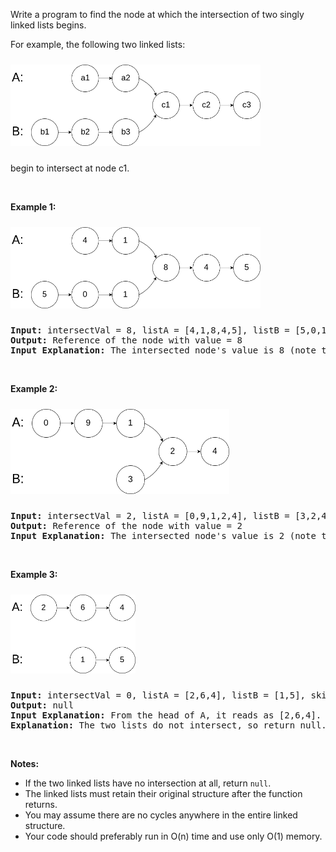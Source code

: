 <p>Write a program to find the node at which the intersection of two singly linked lists begins.</p>

<p>For example, the following two linked lists:</p>
<a href="../img/intersection-of-two-linked-lists_1.png" target="_blank"><img alt="" src="../img/intersection-of-two-linked-lists_1.png" style="margin-top: 10px; margin-bottom: 10px; width: 400px; height: 130px;" /></a>

<p>begin to intersect at node c1.</p>

<p>&nbsp;</p>

<p><strong>Example 1:</strong></p>
<a href="../img/intersection-of-two-linked-lists_2.png" target="_blank"><img alt="" src="../img/intersection-of-two-linked-lists_2.png" style="margin-top: 10px; margin-bottom: 10px; width: 400px; height: 130px;" /></a>

<pre>
<strong>Input: </strong>intersectVal = 8, listA = [4,1,8,4,5], listB = [5,0,1,8,4,5], skipA = 2, skipB = 3
<strong>Output:</strong> Reference of the node with value = 8
<strong>Input Explanation:</strong> The intersected node&#39;s value is 8 (note that this must not be 0 if the two lists intersect). From the head of A, it reads as [4,1,8,4,5]. From the head of B, it reads as [5,0,1,8,4,5]. There are 2 nodes before the intersected node in A; There are 3 nodes before the intersected node in B.</pre>

<p>&nbsp;</p>

<p><strong>Example 2:</strong></p>
<a href="../img/intersection-of-two-linked-lists_3.png" target="_blank"><img alt="" src="../img/intersection-of-two-linked-lists_3.png" style="margin-top: 10px; margin-bottom: 10px; width: 350px; height: 136px;" /></a>

<pre>
<strong>Input: </strong>intersectVal&nbsp;= 2, listA = [0,9,1,2,4], listB = [3,2,4], skipA = 3, skipB = 1
<strong>Output:</strong> Reference of the node with value = 2
<strong>Input Explanation:</strong>&nbsp;The intersected node&#39;s value is 2 (note that this must not be 0 if the two lists intersect). From the head of A, it reads as [0,9,1,2,4]. From the head of B, it reads as [3,2,4]. There are 3 nodes before the intersected node in A; There are 1 node before the intersected node in B.
</pre>

<p>&nbsp;</p>

<p><strong>Example 3:</strong></p>
<a href="../img/intersection-of-two-linked-lists_4.png" target="_blank"><img alt="" src="../img/intersection-of-two-linked-lists_4.png" style="margin-top: 10px; margin-bottom: 10px; width: 200px; height: 126px;" /></a>

<pre>
<strong>Input: </strong>intersectVal = 0, listA = [2,6,4], listB = [1,5], skipA = 3, skipB = 2
<strong>Output:</strong> null
<strong>Input Explanation:</strong> From the head of A, it reads as [2,6,4]. From the head of B, it reads as [1,5]. Since the two lists do not intersect, intersectVal must be 0, while skipA and skipB can be arbitrary values.
<strong>Explanation:</strong> The two lists do not intersect, so return null.
</pre>

<p>&nbsp;</p>

<p><b>Notes:</b></p>

<ul>
	<li>If the two linked lists have no intersection at all, return <code>null</code>.</li>
	<li>The linked lists must retain their original structure after the function returns.</li>
	<li>You may assume there are no cycles anywhere in the entire linked structure.</li>
	<li>Your code should preferably run in O(n) time and use only O(1) memory.</li>
</ul>
